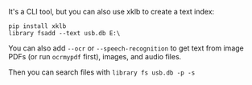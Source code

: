 It's a CLI tool, but you can also use xklb to create a text index:

    pip install xklb
    library fsadd --text usb.db E:\

You can also add `--ocr` or `--speech-recognition` to get text from image PDFs (or run `ocrmypdf` first), images, and audio files.

Then you can search files with `library fs usb.db -p -s`
